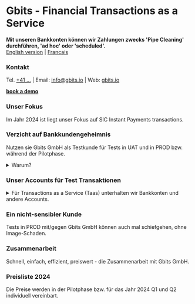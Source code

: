 
# Gbits - Financial Transactions as a Service
__Mit unseren Bankkonten können wir Zahlungen zwecks 'Pipe Cleaning' durchführen, 'ad hoc' oder 'scheduled'.__  
[English version](https://www.example.org/) | [Francais](https://www.example.org/)
### Kontakt
Tel. <a href="tel:+41789230003">+41 ...</a> | Email: info@gbits.io | Web: <a href="">gbits.io</a>  

__[book a demo](https://www.example.org/)__

### Unser Fokus
Im Jahr 2024 ist liegt unser Fokus auf SIC Instant Payments transactions.  

### Verzicht auf Bankkundengeheimnis
Nutzen sie Gbits GmbH als Testkunde für Tests in UAT und in PROD bzw. während der Pilotphase. 
   <details>
   <summary>Warum?</summary>
      <ol>
      <li>Test-Accounts in der Produktionsumgebung sind bei Audits ein Problem.</li>
      <li>Im Zusammenspiel mit einigen Plattformen dürfen in der Testumgebung keine Daten aus PROD verwendet werden.</li>
         </ol>
   </details>

### Unser Accounts für Test Transaktionen
   <details>
   <summary>Für Transactions as a Service (Taas) unterhalten wir Bankkonten und andere Accounts.</summary>
      <br >
   <p>UBS (Schweiz) Bankkonto  </p>
   <p>Raiffeisenbank  </p>
   <p>Z&uuml;rcher Kantonalbank</p>   
   </details>  

### Ein nicht-sensibler Kunde
Tests in PROD mit/gegen Gbits GmbH können auch mal schiefgehen, ohne Image-Schaden.  

### Zusammenarbeit 
Schnell, einfach, effizient, preiswert - die Zusammenarbeit mit Gbits GmbH.  

### Preisliste 2024
Die Preise werden in der Pilotphase bzw. für das Jahr 2024 Q1 und Q2 individuell vereinbart.

